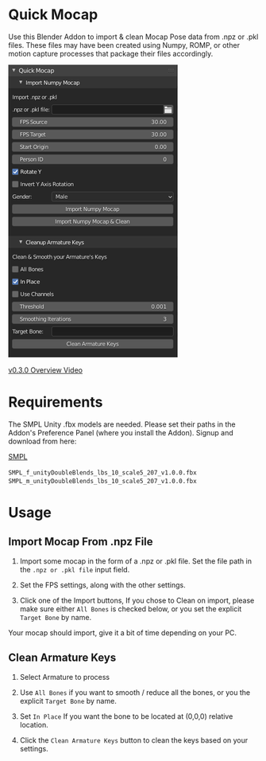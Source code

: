 # Quick Mocap

Use this Blender Addon to import & clean Mocap Pose data from .npz or .pkl files. These files may have been created using Numpy, ROMP, or other motion capture processes that package their files accordingly.

![images](images/QuickMocap_v0.3.0.png)

[v0.3.0 Overview Video](https://youtu.be/8UheXOZDHY8)

# Requirements

The SMPL Unity .fbx models are needed. Please set their paths in the Addon's Preference Panel (where you install the Addon).
Signup and download from here:

[SMPL](https://smpl.is.tue.mpg.de/downloads)

```SMPL_f_unityDoubleBlends_lbs_10_scale5_207_v1.0.0.fbx```
```SMPL_m_unityDoubleBlends_lbs_10_scale5_207_v1.0.0.fbx```


# Usage

## Import Mocap From .npz File

1. Import some mocap in the form of a .npz or .pkl file. Set the file path in the ```.npz or .pkl file``` input field.

2. Set the FPS settings, along with the other settings.

3. Click one of the Import buttons, If you chose to Clean on import, please make sure either ```All Bones``` is checked below, or you set the explicit ```Target Bone``` by name.

Your mocap should import, give it a bit of time depending on your PC.


## Clean Armature Keys

1. Select Armature to process

2. Use ```All Bones``` if you want to smooth / reduce all the bones, or you the explicit ```Target Bone``` by name.

3. Set ```In Place``` If you want the bone to be located at (0,0,0) relative location.

4. Click the ```Clean Armature Keys``` button to clean the keys based on your settings.


